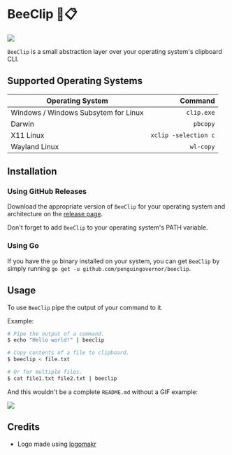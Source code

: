 # BeeClip 🐝📋

![](https://user-images.githubusercontent.com/13544676/89609229-19b9f780-d82c-11ea-8dca-349f6e07b1f2.png)

`BeeClip` is a small abstraction layer over your operating system's clipboard CLI.

## Supported Operating Systems

| Operating System                     |              Command |
| ------------------------------------ | -------------------: |
| Windows / Windows Subsytem for Linux |           `clip.exe` |
| Darwin                               |             `pbcopy` |
| X11 Linux                            | `xclip -selection c` |
| Wayland Linux                        |            `wl-copy` |

## Installation

### Using GitHub Releases

Download the appropriate version of `BeeClip` for your operating system and architecture on the [release page](https://github.com/penguingovernor/beeclip/releases).

Don't forget to add `BeeClip` to your operating system's PATH variable.

### Using Go

If you have the `go` binary installed on your system, you can get `BeeClip` by simply running `go get -u github.com/penguingovernor/beeclip`.

## Usage

To use `BeeClip` pipe the output of your command to it.

Example:

```bash
# Pipe the output of a command.
$ echo "Hello world!" | beeclip

# Copy contents of a file to clipboard.
$ beeclip < file.txt

# Or for multiple files.
$ cat file1.txt file2.txt | beeclip
```

And this wouldn't be a complete `README.md` without a GIF example:

![](https://user-images.githubusercontent.com/13544676/89611200-6ce27900-d831-11ea-920a-d7040564edb6.gif)

## Credits

- Logo made using [logomakr](https://logomakr.com/)
